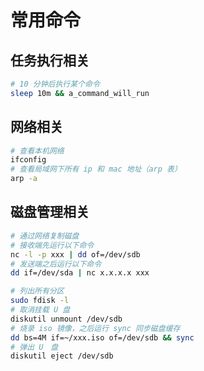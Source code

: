 # 常用命令

## 任务执行相关
```sh
# 10 分钟后执行某个命令
sleep 10m && a_command_will_run
```

## 网络相关
```sh
# 查看本机网络
ifconfig
# 查看局域网下所有 ip 和 mac 地址（arp 表）
arp -a
```

## 磁盘管理相关
```sh
# 通过网络复制磁盘
# 接收端先运行以下命令
nc -l -p xxx | dd of=/dev/sdb
# 发送端之后运行以下命令
dd if=/dev/sda | nc x.x.x.x xxx

# 列出所有分区
sudo fdisk -l
# 取消挂载 U 盘
diskutil unmount /dev/sdb
# 烧录 iso 镜像，之后运行 sync 同步磁盘缓存
dd bs=4M if=~/xxx.iso of=/dev/sdb && sync
# 弹出 U　盘
diskutil eject /dev/sdb
```